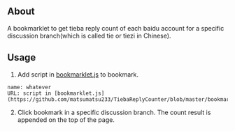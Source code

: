 ## About
A bookmarklet to get tieba reply count of each baidu account for a specific discussion branch(which is called tie or tiezi in Chinese).

## Usage
1. Add script in [bookmarklet.js](https://github.com/matsumatsu233/TiebaReplyCounter/blob/master/bookmarklet.js) to bookmark.
```
name: whatever
URL: script in [bookmarklet.js](https://github.com/matsumatsu233/TiebaReplyCounter/blob/master/bookmarklet.js)
```
2. Click bookmark in a specific discussion branch. The count result is appended on the top of the page.
